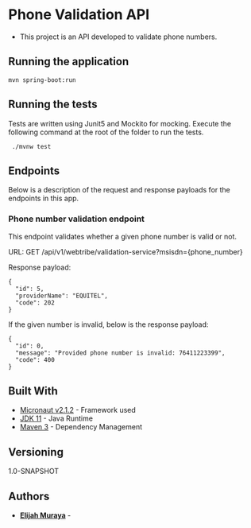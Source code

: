 # Phone Validation API
* This project is an API developed to validate  phone numbers.

## Running the application
```
mvn spring-boot:run
```

## Running the tests
Tests are written using Junit5 and Mockito for mocking. Execute the following command at the root of the folder to run the tests.

```
 ./mvnw test
```


## Endpoints
Below is a description of the request and response payloads for the endpoints in this app.


### Phone number validation endpoint
This endpoint validates whether a given phone number is valid or not.

URL: GET /api/v1/webtribe/validation-service?msisdn={phone_number}

Response payload:
```
{
  "id": 5,
  "providerName": "EQUITEL",
  "code": 202
}
```

If the given number is invalid, below is the response payload:
```
{
  "id": 0,
  "message": "Provided phone number is invalid: 76411223399",
  "code": 400
}
```



## Built With
* [Micronaut v2.1.2](https://micronaut.io) - Framework used
* [JDK 11](https://www.oracle.com/technetwork/java/javase/downloads/jdk11-downloads-5066655.html) - Java Runtime
* [Maven 3](https://maven.apache.org/) - Dependency Management


## Versioning
1.0-SNAPSHOT


## Authors
* **[Elijah Muraya](https://www.linkedin.com/in/elijah-muraya-dev95)** - 
